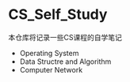 # CS_Self_Study
本仓库将记录一些CS课程的自学笔记

- Operating System
- Data Structre and Algorithm
- Computer Network

